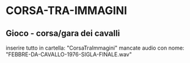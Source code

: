 # CORSA-TRA-IMMAGINI
Gioco - corsa/gara dei cavalli
---
inserire tutto in cartella: "CorsaTraImmagini" mancate audio con nome: "FEBBRE-DA-CAVALLO-1976-SIGLA-FINALE.wav"
